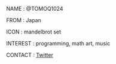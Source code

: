 NAME : @TOMOQ1024

FROM : Japan

ICON : mandelbrot set

INTEREST : programming, math art, music

CONTACT : [Twitter](https://twitter.com/TOMOQ8192)
